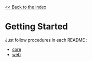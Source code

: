 [<< Back to the index](index.md)

# Getting Started

Just follow procedures in each README :
- [core](https://github.com/les-projets-cagnottes/core#getting-started)
- [web](https://github.com/les-projets-cagnottes/web#getting-started)